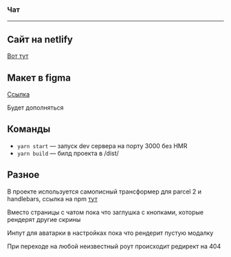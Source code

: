 ### Чат

---

## Сайт на netlify

[Вот тут](https://eloquent-fermat-d10e6a.netlify.app/)

## Макет в figma

[Ссылка](https://www.figma.com/file/Dq7Io7NldK2mhzEzs7F2Fx/Chat-(Copy)?node-id=0%3A1)

Будет дополняться

## Команды

- `yarn start` — запуск dev сервера на порту 3000 без HMR
- `yarn build` — билд проекта в /dist/

## Разное

В проекте используется самописный трансформер для parcel 2 и handlebars, ссылка на npm [тут](https://www.npmjs.com/package/parcel-transformer-hbs)

Вместо страницы с чатом пока что заглушка с кнопками, которые рендерят другие скрины

Инпут для аватарки в настройках пока что рендерит пустую модалку

При переходе на любой неизвестный роут происходит редирект на 404
